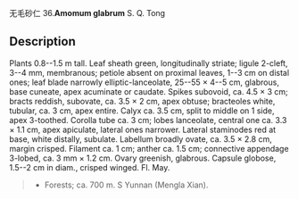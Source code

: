 无毛砂仁
36.**Amomum glabrum** S. Q. Tong

## Description
Plants 0.8--1.5 m tall. Leaf sheath green, longitudinally striate; ligule 2-cleft, 3--4 mm, membranous; petiole absent on proximal leaves, 1--3 cm on distal ones; leaf blade narrowly elliptic-lanceolate, 25--55 × 4--5 cm, glabrous, base cuneate, apex acuminate or caudate. Spikes subovoid, ca. 4.5 × 3 cm; bracts reddish, subovate, ca. 3.5 × 2 cm, apex obtuse; bracteoles white, tubular, ca. 3 cm, apex entire. Calyx ca. 3.5 cm, split to middle on 1 side, apex 3-toothed. Corolla tube ca. 3 cm; lobes lanceolate, central one ca. 3.3 × 1.1 cm, apex apiculate, lateral ones narrower. Lateral staminodes red at base, white distally, subulate. Labellum broadly ovate, ca. 3.5 × 2.8 cm, margin crisped. Filament ca. 1 cm; anther ca. 1.5 cm; connective appendage 3-lobed, ca. 3 mm × 1.2 cm. Ovary greenish, glabrous. Capsule globose, 1.5--2 cm in diam., crisped winged. Fl. May.


> * Forests; ca. 700 m. S Yunnan (Mengla Xian).

